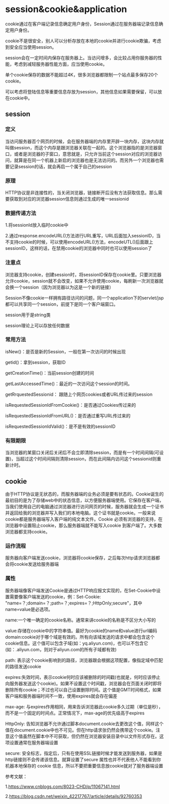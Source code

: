 # session&cookie&application
cookie通过在客户端记录信息确定用户身份，Session通过在服务器端记录信息确定用户身份。

cookie不是很安全，别人可以分析存放在本地的cookie并进行cookie欺骗，考虑到安全应当使用session。

session会在一定时间内保存在服务器上。当访问增多，会比较占用你服务器的性能，考虑到减轻服务器性能方面，应当使用cookie。

单个cookie保存的数据不能超过4K，很多浏览器都限制一个站点最多保存20个cookie。

可以考虑将登陆信息等重要信息存放为session，其他信息如果需要保留，可以放在cookie中。
## session
### 定义
当访问服务器否个网页的时候，会在服务器端的内存里开辟一块内存，这块内存就叫做session，而这个内存是跟浏览器关联在一起的。这个浏览器指的是浏览器窗口，或者是浏览器的子窗口，意思就是，只允许当前这个session对应的浏览器访问，就算是在同一个机器上新启的浏览器也是无法访问的。而另外一个浏览器也需要记录session的话，就会再启一个属于自己的session

### 原理
HTTP协议是非连接性的，当关闭浏览器，链接断开后没有方法获取信息。那么需要获取到对应的浏览器session信息则通过生成的唯一sessionid

### 数据传递方法
1.将sessionId放入临时cookie中

2.通过response.encodeURL()方法进行URL重写，URL后面加入sessionID，当不支持cookie的时候，可以使用encodeURL()方法，encodeUTL()后面跟上sessionID，这样的话，在禁用cookie的浏览器中同时也可以使用session了

### 注意点
浏览器支持cookie，创建session时，将sessionID保存在cookie里。只要浏览器允许cookie，session就不会改变，如果不允许使用cookie，每刷新一次浏览器就会换一个session（因为浏览器以为这是一个新的链接）

Session不像cookie一样拥有路径访问的问题，同一个application下的servlet/jsp都可以共享同一个session，前提下是同一个客户端窗口。

session用于是string类

session理论上可以存放任何数据

### 常用方法
isNew()：是否是新的Session，一般在第一次访问的时候出现

getid()：拿到session，获取ID

getCreationTime()：当前session创建的时间

getLastAccessedTime()：最近的一次访问这个session的时间。

getRrquestedSessionid： 跟随上个网页cookies或者URL传过来的session

isRequestedSessionIdFromCookie()：是否通过Cookies传过来的

isRequestedSessionIdFromURL()：是否通过重写URL传过来的

isRequestedSessionIdValid()：是不是有效的sessionID

### 有限期限

当浏览器的某窗口关闭后关闭后不会立即清除session，而是有一个时间间隔(可设置)，当超过这个时间间隔则清除session，而在此间隔内访问这个sessionid则重新计时。

## cookie
由于HTTP协议是无状态的，而服务器端的业务必须是要有状态的。Cookie诞生的最初目的是为了存储web中的状态信息，以方便服务器端使用。它保存在客户端，当我们使用自己的电脑通过浏览器进行访问网页的时候，服务器就会生成一个证书并返回给我的浏览器并写入我们的本地电脑。这个证书就是cookie。一般来说cookie都是服务器端写入客户端的纯文本文件。Cookie 必须有浏览器的支持，在浏览器中设置阻止cookie，那么服务器端就不能写入cookie 到客户端了。大多数浏览器都支持cookie。

### 运作流程
服务器向客户端发送cookie，浏览器将cookie保存，之后每次http请求浏览器都会将cookie发送给服务器端

### 属性
服务器端像客户端发送Cookie是通过HTTP响应报文实现的，在Set-Cookie中设置需要像客户端发送的cookie，例：Set-Cookie: "name=？;domain=？;path=？;expires=？;HttpOnly;secure"，其中name=value是必选项。

name:一个唯一确定的cookie名称。通常来讲cookie的名称是不区分大小写的


value:存储在cookie中的字符串值。最好为cookie的name和value进行url编码
domain:cookie对于哪个域是有效的。所有向该域发送的请求中都会包含这个cookie信息。这个值可以包含子域(如：yq.aliyun.com)，也可以不包含它(如：.aliyun.com，则对于aliyun.com的所有子域都有效)

path: 表示这个cookie影响到的路径，浏览器跟会根据这项配置，像指定域中匹配的路径发送cookie

expires:失效时间，表示cookie何时应该被删除的时间戳(也就是，何时应该停止向服务器发送这个cookie)。如果不设置这个时间戳，浏览器会在页面关闭时即将删除所有cookie；不过也可以自己设置删除时间。这个值是GMT时间格式，如果客户端和服务器端时间不一致，使用expires就会存在偏差

max-age: 与expires作用相同，用来告诉浏览器此cookie多久过期（单位是秒），而不是一个固定的时间点。正常情况下，max-age的优先级高于expires

HttpOnly: 告知浏览器不允许通过脚本document.cookie去更改这个值，同样这个值在document.cookie中也不可见。但在http请求张仍然会携带这个cookie。注意这个值虽然在脚本中不可获取，但仍然在浏览器安装目录中以文件形式存在。这项设置通常在服务器端设置

secure: 安全标志，指定后，只有在使用SSL链接时候才能发送到服务器，如果是http链接则不会传递该信息。就算设置了secure 属性也并不代表他人不能看到你机器本地保存的 cookie 信息，所以不要把重要信息放cookie就对了服务器端设置

参考文献：

1.https://www.cnblogs.com/8023-CHD/p/11067141.html

2.https://blog.csdn.net/weixin_42217767/article/details/92760353

